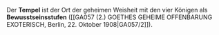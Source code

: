 
Der **Tempel** ist der Ort der geheimen Weisheit mit den vier Königen als **Bewusstseinsstufen** ([[GA057 (2.) GOETHES GEHEIME OFFENBARUNG EXOTERISCH, Berlin, 22. Oktober 1908|GA057/2]]).
